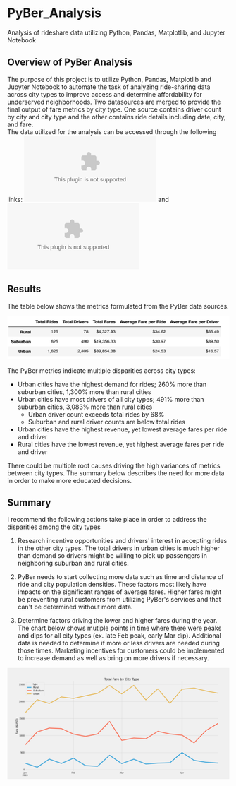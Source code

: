 # PyBer_Analysis
Analysis of rideshare data utilizing Python, Pandas, Matplotlib, and Jupyter Notebook

## Overview of PyBer Analysis
The purpose of this project is to utilize Python, Pandas, Matplotlib and Jupyter Notebook to automate the task of analyzing ride-sharing data across city types to improve access and determine affordability for underserved neighborhoods. Two datasources are merged to provide the final output of fare metrics by city type.  One source contains driver count by city and city type and the other contains ride details including date, city, and fare.  
The data utilized for the analysis can be accessed through the following links: ![city_data.csv](https://github.com/dschul01/PyBer_Analysis/blob/main/Resources/city_data.csv) and ![ride_data.csv](https://github.com/dschul01/PyBer_Analysis/blob/main/Resources/ride_data.csv)

## Results
The table below shows the metrics formulated from the PyBer data sources. 

![PyBer_Metrics.png](https://github.com/dschul01/PyBer_Analysis/blob/main/analysis/PyBer_Metrics.png)

The PyBer metrics indicate multiple disparities across city types:

* Urban cities have the highest demand for rides; 260% more than suburban cities, 1,300% more than rural cities
* Urban cities have most drivers of all city types; 491% more than suburban cities, 3,083% more than rural cities
	- Urban driver count exceeds total rides by 68%
	- Suburban and rural driver counts are below total rides
* Urban cities have the highest revenue, yet lowest average fares per ride and driver
* Rural cities have the lowest revenue, yet highest average fares per ride and driver

There could be multiple root causes driving the high variances of metrics between city types.  The summary below describes the need for more data in order to make more educated decisions. 


## Summary
I recommend the following actions take place in order to address the disparities among the city types

1. Research incentive opportunities and drivers' interest in accepting rides in the other city types.  The total drivers in urban cities is much higher than demand so drivers might be willing to pick up passengers in neighboring suburban and rural cities.

2. PyBer needs to start collecting more data such as time and distance of ride and city population densities.  These factors most likely have impacts on the significant ranges of average fares.  Higher fares might be preventing rural customers from utilizing PyBer's services and that can't be determined without more data.

3. Determine factors driving the lower and higher fares during the year.  The chart below shows mutiple points in time where there were peaks and dips for all city types (ex. late Feb peak, early Mar dip).  Additional data is needed to determine if more or less drivers are needed during those times.  Marketing incentives for customers could be implemented to increase demand as well as bring on more drivers if necessary.

![PyBer_fare_summary.png](https://github.com/dschul01/PyBer_Analysis/blob/main/analysis/PyBer_fare_summary.png)
 